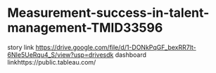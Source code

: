 # Measurement-success-in-talent-management-TMID33596
story link
https://drive.google.com/file/d/1-DONkPqGF_bexRR7lt-6NIe5UeRqu4_S/view?usp=drivesdk
dashboard linkhttps://public.tableau.com/
